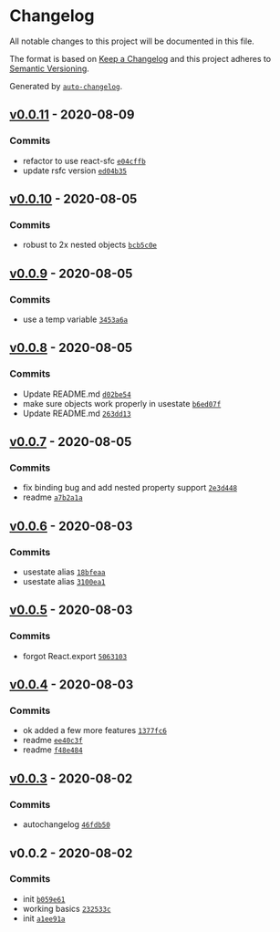 # Changelog

All notable changes to this project will be documented in this file.

The format is based on [Keep a Changelog](https://keepachangelog.com/en/1.0.0/)
and this project adheres to [Semantic Versioning](https://semver.org/spec/v2.0.0.html).

Generated by [`auto-changelog`](https://github.com/CookPete/auto-changelog).

## [v0.0.11](https://github.com/sw-yx/rollup-plugin-react-sfc/compare/v0.0.10...v0.0.11) - 2020-08-09

### Commits

- refactor to use react-sfc [`e04cffb`](https://github.com/sw-yx/rollup-plugin-react-sfc/commit/e04cffb033dbb72fb3497c07af69b3294d0258c2)
- update rsfc version [`ed04b35`](https://github.com/sw-yx/rollup-plugin-react-sfc/commit/ed04b35290399ef59f068968fd51c7bee7ce03ff)

## [v0.0.10](https://github.com/sw-yx/rollup-plugin-react-sfc/compare/v0.0.9...v0.0.10) - 2020-08-05

### Commits

- robust to 2x nested objects [`bcb5c0e`](https://github.com/sw-yx/rollup-plugin-react-sfc/commit/bcb5c0ec462e5bdda7ce125d6bd07932e1c903e6)

## [v0.0.9](https://github.com/sw-yx/rollup-plugin-react-sfc/compare/v0.0.8...v0.0.9) - 2020-08-05

### Commits

- use a temp variable [`3453a6a`](https://github.com/sw-yx/rollup-plugin-react-sfc/commit/3453a6a6472dbb343a77e1f1881e1d1615cef493)

## [v0.0.8](https://github.com/sw-yx/rollup-plugin-react-sfc/compare/v0.0.7...v0.0.8) - 2020-08-05

### Commits

- Update README.md [`d02be54`](https://github.com/sw-yx/rollup-plugin-react-sfc/commit/d02be54bf37901c0e4302809127f9bc4cd96c7cc)
- make sure objects work properly in usestate [`b6ed07f`](https://github.com/sw-yx/rollup-plugin-react-sfc/commit/b6ed07fc28b73da7c94d7f109d7f7ffb31eeff02)
- Update README.md [`263dd13`](https://github.com/sw-yx/rollup-plugin-react-sfc/commit/263dd13937423a640e36fde5100afc52fbf15b93)

## [v0.0.7](https://github.com/sw-yx/rollup-plugin-react-sfc/compare/v0.0.6...v0.0.7) - 2020-08-05

### Commits

- fix binding bug and add nested property support [`2e3d448`](https://github.com/sw-yx/rollup-plugin-react-sfc/commit/2e3d4489f13e2f9f795a8ebf5599813676b0b62b)
- readme [`a7b2a1a`](https://github.com/sw-yx/rollup-plugin-react-sfc/commit/a7b2a1a2ea8e705ff27c3ebb5eb1d2c6199bbcd7)

## [v0.0.6](https://github.com/sw-yx/rollup-plugin-react-sfc/compare/v0.0.5...v0.0.6) - 2020-08-03

### Commits

- usestate alias [`18bfeaa`](https://github.com/sw-yx/rollup-plugin-react-sfc/commit/18bfeaa4ed21c66bee0737ca85a3c0dc9f667fb7)
- usestate alias [`3100ea1`](https://github.com/sw-yx/rollup-plugin-react-sfc/commit/3100ea187b9ee0e7f16da214ac54c09ba679fb1b)

## [v0.0.5](https://github.com/sw-yx/rollup-plugin-react-sfc/compare/v0.0.4...v0.0.5) - 2020-08-03

### Commits

- forgot React.export [`5063103`](https://github.com/sw-yx/rollup-plugin-react-sfc/commit/50631033d1597dfa906e4c0e5a6de2282116df60)

## [v0.0.4](https://github.com/sw-yx/rollup-plugin-react-sfc/compare/v0.0.3...v0.0.4) - 2020-08-03

### Commits

- ok added a few more features [`1377fc6`](https://github.com/sw-yx/rollup-plugin-react-sfc/commit/1377fc676619182dda4895765ae5b14aaecc87b6)
- readme [`ee40c3f`](https://github.com/sw-yx/rollup-plugin-react-sfc/commit/ee40c3fe14874d75371f0d5e72e811c066919ac2)
- readme [`f48e484`](https://github.com/sw-yx/rollup-plugin-react-sfc/commit/f48e484c39387bd0ab2e54eebbc18555cb9609ce)

## [v0.0.3](https://github.com/sw-yx/rollup-plugin-react-sfc/compare/v0.0.2...v0.0.3) - 2020-08-02

### Commits

- autochangelog [`46fdb50`](https://github.com/sw-yx/rollup-plugin-react-sfc/commit/46fdb50be4ef69cec1dddcba00715802d5af90d3)

## v0.0.2 - 2020-08-02

### Commits

- init [`b059e61`](https://github.com/sw-yx/rollup-plugin-react-sfc/commit/b059e6129cae77df43f488ca78183f47a56188a3)
- working basics [`232533c`](https://github.com/sw-yx/rollup-plugin-react-sfc/commit/232533cf3b1920c88d46556d06d4e23136b881ff)
- init [`a1ee91a`](https://github.com/sw-yx/rollup-plugin-react-sfc/commit/a1ee91a790058b26cb2d6e9d5044a238328f6ecb)
